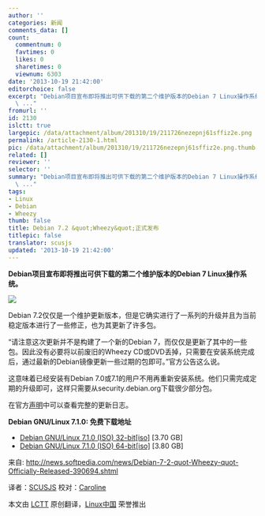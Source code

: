 ```yaml
---
author: ''
categories: 新闻
comments_data: []
count:
  commentnum: 0
  favtimes: 0
  likes: 0
  sharetimes: 0
  viewnum: 6303
date: '2013-10-19 21:42:00'
editorchoice: false
excerpt: "Debian项目宣布即将推出可供下载的第二个维护版本的Debian 7 Linux操作系统。\r\n\r\nDebian 7.2仅仅是一个维护更新版本，但是它确实进行了一系列的升级并且为当前稳定版本进行了一些修正，也为其更新了许多包。\r\n请注意这
  \ ..."
fromurl: ''
id: 2130
islctt: true
largepic: /data/attachment/album/201310/19/211726nezepnj61sffiz2e.png
permalink: /article-2130-1.html
pic: /data/attachment/album/201310/19/211726nezepnj61sffiz2e.png.thumb.jpg
related: []
reviewer: ''
selector: ''
summary: "Debian项目宣布即将推出可供下载的第二个维护版本的Debian 7 Linux操作系统。\r\n\r\nDebian 7.2仅仅是一个维护更新版本，但是它确实进行了一系列的升级并且为当前稳定版本进行了一些修正，也为其更新了许多包。\r\n请注意这
  \ ..."
tags:
- Linux
- Debian
- Wheezy
thumb: false
title: Debian 7.2 &quot;Wheezy&quot;正式发布
titlepic: false
translator: scusjs
updated: '2013-10-19 21:42:00'
---
```


**Debian项目宣布即将推出可供下载的第二个维护版本的Debian 7 Linux操作系统。**


 ![](/data/attachment/album/201310/19/211726nezepnj61sffiz2e.png)


Debian 7.2仅仅是一个维护更新版本，但是它确实进行了一系列的升级并且为当前稳定版本进行了一些修正，也为其更新了许多包。


“请注意这次更新并不是构建了一个新的Debian 7，而仅仅是更新了其中的一些包。因此没有必要将以前废旧的Wheezy CD或DVD丢掉，只需要在安装系统完成后，通过最新的Debian镜像更新一些过期的包即可。”官方公告这么说。


这意味着已经安装有Debian 7.0或7.1的用户不用再重新安装系统。他们只需完成定期的升级即可，这样只需要从security.debian.org下载很少部分包。


在官方[声明](http://www.debian.org/News/2013/20131012)中可以查看完整的更新日志。


**Debian GNU/Linux 7.1.0: 免费下载地址**


* [Debian GNU/Linux 7.1.0 (ISO) 32-bit[iso]](http://cdimage.debian.org/debian-cd/7.1.0/i386/iso-dvd/debian-7.1.0-i386-DVD-1.iso) [3.70 GB]
* [Debian GNU/Linux 7.1.0 (ISO) 64-bit[iso]](http://cdimage.debian.org/debian-cd/7.1.0/amd64/iso-dvd/debian-7.1.0-amd64-DVD-1.iso) [3.80 GB]


 


来自: <http://news.softpedia.com/news/Debian-7-2-quot-Wheezy-quot-Officially-Released-390694.shtml>


译者：[SCUSJS](https://github.com/scusjs) 校对：[Caroline](https://github.com/carolinewuyan)


本文由 [LCTT](https://github.com/LCTT/TranslateProject) 原创翻译，[Linux中国](http://linux.cn/) 荣誉推出